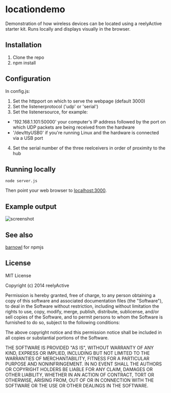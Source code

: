 locationdemo
============

Demonstration of how wireless devices can be located using a reelyActive starter kit.  Runs locally and displays visually in the browser.

Installation
------------

1. Clone the repo
2. npm install

Configuration
-------------

In config.js:

1. Set the httpport on which to serve the webpage (default 3000)
2. Set the listenerprotocol ('udp' or 'serial') 
3. Set the listenersource, for example:
 - '192.168.1.101:50000' your computer's IP address followed by the port on which UDP packets are being received from the hardware
 - '/dev/ttyUSB0' if you're running Linux and the hardware is connected via a USB port
4. Set the serial number of the three reelceivers in order of proximity to the hub

Running locally
---------------

    node server.js

Then point your web browser to [localhost:3000](http://localhost:3000).

Example output
--------------

![screenshot](http://reelyactive.com/images/locationdemo-screenshot.jpg)

See also
--------

[barnowl](https://www.npmjs.org/package/barnowl) for npmjs

License
-------

MIT License

Copyright (c) 2014 reelyActive

Permission is hereby granted, free of charge, to any person obtaining a copy of this software and associated documentation files (the "Software"), to deal in the Software without restriction, including without limitation the rights to use, copy, modify, merge, publish, distribute, sublicense, and/or sell copies of the Software, and to permit persons to whom the Software is furnished to do so, subject to the following conditions:

The above copyright notice and this permission notice shall be included in all copies or substantial portions of the Software.

THE SOFTWARE IS PROVIDED "AS IS", WITHOUT WARRANTY OF ANY KIND, EXPRESS OR 
IMPLIED, INCLUDING BUT NOT LIMITED TO THE WARRANTIES OF MERCHANTABILITY, 
FITNESS FOR A PARTICULAR PURPOSE AND NONINFRINGEMENT. IN NO EVENT SHALL THE 
AUTHORS OR COPYRIGHT HOLDERS BE LIABLE FOR ANY CLAIM, DAMAGES OR OTHER 
LIABILITY, WHETHER IN AN ACTION OF CONTRACT, TORT OR OTHERWISE, ARISING FROM, 
OUT OF OR IN CONNECTION WITH THE SOFTWARE OR THE USE OR OTHER DEALINGS IN 
THE SOFTWARE.
